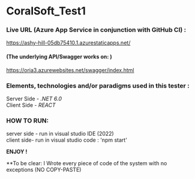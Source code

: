 # CoralSoft_Test1


### **Live URL (Azure App Service in conjunction with GitHub CI) :**  
https://ashy-hill-05db75410.1.azurestaticapps.net/  

#### (The underlying API/Swagger works on: ) 
https://oria3.azurewebsites.net/swagger/index.html

   
### **Elements, technologies and/or paradigms used in this tester :**  
Server Side - *.NET 6.0*  
Client Side - *REACT*  


### HOW TO RUN:

server side - run in visual studio IDE (2022)  
client side- run in visual studio code :   'npm start'  

**ENJOY !**  
  
  
**To be clear:  I Wrote every piece of code of the system with no exceptions (NO COPY-PASTE)

